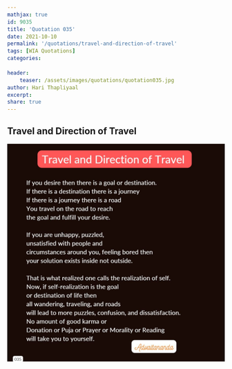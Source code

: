 ```yaml
---
mathjax: true
id: 9035
title: 'Quotation 035'
date: 2021-10-10
permalink: '/quotations/travel-and-direction-of-travel'
tags: [WIA Quotations] 
categories: 

header:
    teaser: /assets/images/quotations/quotation035.jpg
author: Hari Thapliyaal 
excerpt:
share: true 
---
```


## Travel and Direction of Travel

![Travel and Direction of Travel](/assets/images/quotations/quotation035.jpg)
